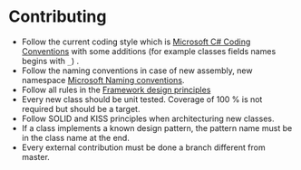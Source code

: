Contributing
============

- Follow the current coding style which is [Microsoft C# Coding Conventions](https://docs.microsoft.com/en-us/dotnet/csharp/programming-guide/inside-a-program/coding-conventions) with some additions (for example classes fields names begins with `_`) .
- Follow the naming conventions in case of new assembly, new namespace [Microsoft Naming conventions](https://docs.microsoft.com/en-us/dotnet/standard/design-guidelines/names-of-namespaces).
- Follow all rules in the [Framework design principles](https://docs.microsoft.com/en-us/dotnet/standard/design-guidelines/)
- Every new class should be unit tested. Coverage of 100 % is not required but should be a target.
- Follow SOLID and KISS principles when architecturing new classes.
- If a class implements a known design pattern, the pattern name must be in the class name at the end.
- Every external contribution must be done a branch different from master. 
